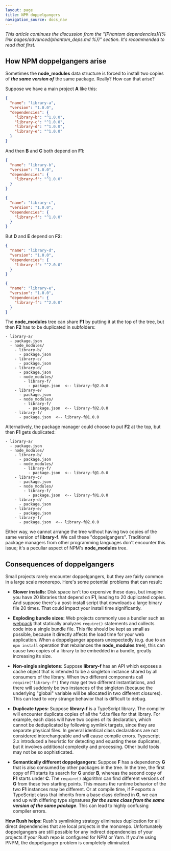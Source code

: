```yaml
---
layout: page
title: NPM doppelgangers
navigation_source: docs_nav
---
```


*This article continues the discussion from the "[Phantom dependencies]({% link pages/advanced/phantom_deps.md %})" section.  It's recommended to read that first.*

## How NPM doppelgangers arise

Sometimes the **node_modules** data structure is forced to install two copies
of ***the same version of*** the same package.  Really?  How can that arise?

Suppose we have a main project **A** like this:

```json
{
  "name": "library-a",
  "version": "1.0.0",
  "dependencies": {
    "library-b": "^1.0.0",
    "library-c": "^1.0.0",
    "library-d": "^1.0.0",
    "library-e": "^1.0.0"
  }
}
```

And then **B** and **C** both depend on **F1**:

```json
{
  "name": "library-b",
  "version": "1.0.0",
  "dependencies": {
    "library-f": "^1.0.0"
  }
}
```
```json
{
  "name": "library-c",
  "version": "1.0.0",
  "dependencies": {
    "library-f": "^1.0.0"
  }
}
```

But **D** and **E** depend on **F2**:

```json
{
  "name": "library-d",
  "version": "1.0.0",
  "dependencies": {
    "library-f": "^2.0.0"
  }
}
```
```json
{
  "name": "library-e",
  "version": "1.0.0",
  "dependencies": {
    "library-f": "^2.0.0"
  }
}
```

The **node_modules** tree can share **F1** by putting it at the top of the tree,
but then **F2** has to be duplicated in subfolders:

```
- library-a/
  - package.json
  - node_modules/
    - library-b/
      - package.json
    - library-c/
      - package.json
    - library-d/
      - package.json
      - node_modules/
        - library-f/
          - package.json  <-- library-f@2.0.0
    - library-e/
      - package.json
      - node_modules/
        - library-f/
          - package.json  <-- library-f@2.0.0
    - library-f/
      - package.json  <-- library-f@1.0.0
```

Alternatively, the package manager could choose to put **F2** at the top,
but then **F1** gets duplicated:

```
- library-a/
  - package.json
  - node_modules/
    - library-b/
      - package.json
      - node_modules/
        - library-f/
          - package.json  <-- library-f@1.0.0
    - library-c/
      - package.json
      - node_modules/
        - library-f/
          - package.json  <-- library-f@1.0.0
    - library-d/
      - package.json
    - library-e/
      - package.json
    - library-f/
      - package.json  <-- library-f@2.0.0
```

Either way, we cannot arrange the tree without having two copies of the same version
of **library-f**.  We call these "doppelgangers".  Traditional package managers from
other programming languages don't encounter this issue; it's a peculiar aspect of
NPM's **node_modules** tree.


## Consequences of doppelgangers

Small projects rarely encounter doppelgangers, but they are fairly common in a large
scale monorepo.  Here's some potential problems that can result:

- **Slower installs:**  Disk space isn't too expensive these days, but imagine
  you have 20 libraries that depend on **F1**, leading to 20 duplicated copies.
  And suppose there's a post-install script that downloads a large binary file
  20 times.  That could impact your install time significantly.

- **Exploding bundle sizes:**  Web projects commonly use a bundler such as
  [webpack](https://webpack.js.org/) that statically analyzes `require()` statements
  and collects code into a single bundle file.  This file should be kept as small as
  possible, because it directly affects the load time for your web application.
  When a doppelganger appears unexpectedly (e.g. due to an `npm install` operation that
  rebalances the **node_modules** tree), this can cause two copies of a library to be embedded
  in a bundle, greatly increasing its size.

- **Non-single singletons:**  Suppose **library-f** has an API which exposes a cache object
  that is intended to be a singleton instance shared by all consumers of the library.
  When two different components call `require("library-f")` they may get two different
  instantiations, and there will suddenly be two instances of the singleton
  (because the underlying "global" variable will be allocated in two different closures).
  This can lead to very strange behavior that is difficult to debug.

- **Duplicate types:** Suppose **library-f** is a TypeScript library.  The compiler will
  encounter duplicate copies of all the \*.d.ts files for that library.  For example,
  each class will have two copies of its declaration, which cannot be deduplicated by
  following symlink targets, since they are separate physical files.  In general identical
  class declarations are not considered interchangeable and will cause compile errors.
  Typescript 2.x introduced a heuristic for detecting and equating these duplicates, but it
  involves additional complexity and processing.  Other build tools may not be so sophisticated.

- **Semantically different doppelgangers:**  Suppose **F** has a dependency **G** that
  is also consumed by other packages in the tree.  In the tree, the first copy of **F1**
  starts its search for **G**  under **B**, whereas the second copy of **F1**
  starts under **C**.  The `require()` algorithm can find different versions of **G**
  from these two starting points.  This means the runtime behavior of the two **F1**
  instances may be different.  Or at compile time, if **F** exports a TypeScript class
  that inherits from a base class defined in **G**, we can end up with differing type
  signatures ***for the same class from the same version of the same package***.  This can
  lead to highly confusing compiler errors.

**How Rush helps:** Rush's symlinking strategy eliminates duplication for all
direct dependencies that are local projects in the monorepo.  Unfortunately
doppelgangers are still possible for any indirect dependencies of your projects
if your Rush repo is configured for NPM or Yarn.  If you're using PNPM,
the doppelganger problem is completely eliminated.
